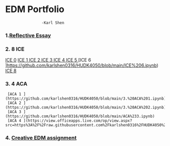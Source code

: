 # EDM Portfolio
                    -Karl Shen
### 1.[Reflective Essay](https://view.officeapps.live.com/op/view.aspx?src=https%3A%2F%2Fraw.githubusercontent.com%2Fkarlshen0316%2FHUDK4050%2Fmain%2FReflective%2520essay.docx&wdOrigin=BROWSELINK)
### 2. 8 ICE
[ICE 0](https://github.com/karlshen0316/HUDK4050/blob/main/ICE0.ipynb)
     [ICE 1 ](https://github.com/karlshen0316/HUDK4050/blob/main/_ICE1.ipynb)
     [ICE 2 ](https://github.com/karlshen0316/HUDK4050/blob/main/ICE2.ipynb)
     [ICE 3 ](https://github.com/karlshen0316/HUDK4050/blob/main/ICE3%20.ipynb)
     [ICE 4 ](https://github.com/karlshen0316/HUDK4050/blob/main/ICE4.ipynb)
     [ICE 5 ](https://github.com/karlshen0316/HUDK4050/blob/main/ICE%205.ipynb)
     [ICE 6 ]https://github.com/karlshen0316/HUDK4050/blob/main/ICE%206.ipynb)
     [ICE 8 ](https://github.com/karlshen0316/HUDK4050/blob/main/ICE8.ipynb)
### 3. 4 ACA
     [ACA 1 ](https://github.com/karlshen0316/HUDK4050/blob/main/3.%20ACA%201.ipynb)
     [ACA 2 ](https://github.com/karlshen0316/HUDK4050/blob/main/3.%20ACA%202.ipynb)
     [ACA 3 ](https://github.com/karlshen0316/HUDK4050/blob/main/ACA%233.ipynb)
     [ACA 4 ](https://view.officeapps.live.com/op/view.aspx?src=https%3A%2F%2Fraw.githubusercontent.com%2Fkarlshen0316%2FHUDK4050%2Fmain%2FACA%2520%25234.docx&wdOrigin=BROWSELINK)
### 4. [Creative EDM assignment](https://view.officeapps.live.com/op/view.aspx?src=https%3A%2F%2Fraw.githubusercontent.com%2Fkarlshen0316%2FHUDK4050%2Fmain%2FEDM%2520Creative.docx&wdOrigin=BROWSELINK)

